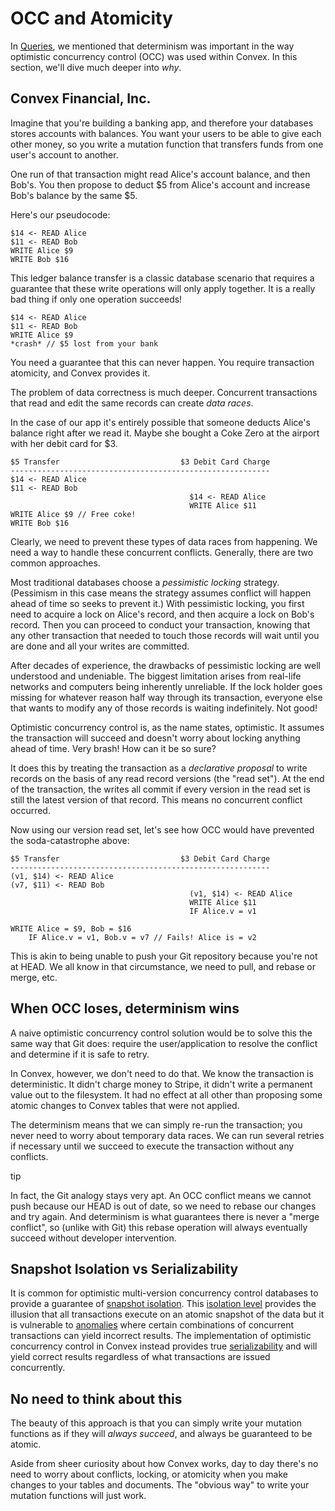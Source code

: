 # OCC and Atomicity

In [Queries](/functions/query-functions.md), we mentioned that determinism was important in the way optimistic concurrency control (OCC) was used within Convex. In this section, we'll dive much deeper into _why_.

## Convex Financial, Inc.[​](#convex-financial-inc "Direct link to Convex Financial, Inc.")

Imagine that you're building a banking app, and therefore your databases stores accounts with balances. You want your users to be able to give each other money, so you write a mutation function that transfers funds from one user's account to another.

One run of that transaction might read Alice's account balance, and then Bob's. You then propose to deduct $5 from Alice's account and increase Bob's balance by the same $5.

Here's our pseudocode:

```
$14 <- READ Alice
$11 <- READ Bob
WRITE Alice $9
WRITE Bob $16
```

This ledger balance transfer is a classic database scenario that requires a guarantee that these write operations will only apply together. It is a really bad thing if only one operation succeeds!

```
$14 <- READ Alice
$11 <- READ Bob
WRITE Alice $9
*crash* // $5 lost from your bank
```

You need a guarantee that this can never happen. You require transaction atomicity, and Convex provides it.

The problem of data correctness is much deeper. Concurrent transactions that read and edit the same records can create _data races_.

In the case of our app it's entirely possible that someone deducts Alice's balance right after we read it. Maybe she bought a Coke Zero at the airport with her debit card for $3.

```
$5 Transfer                           $3 Debit Card Charge
----------------------------------------------------------
$14 <- READ Alice
$11 <- READ Bob
                                        $14 <- READ Alice
                                        WRITE Alice $11
WRITE Alice $9 // Free coke!
WRITE Bob $16
```

Clearly, we need to prevent these types of data races from happening. We need a way to handle these concurrent conflicts. Generally, there are two common approaches.

Most traditional databases choose a _pessimistic locking_ strategy. (Pessimism in this case means the strategy assumes conflict will happen ahead of time so seeks to prevent it.) With pessimistic locking, you first need to acquire a lock on Alice's record, and then acquire a lock on Bob's record. Then you can proceed to conduct your transaction, knowing that any other transaction that needed to touch those records will wait until you are done and all your writes are committed.

After decades of experience, the drawbacks of pessimistic locking are well understood and undeniable. The biggest limitation arises from real-life networks and computers being inherently unreliable. If the lock holder goes missing for whatever reason half way through its transaction, everyone else that wants to modify any of those records is waiting indefinitely. Not good!

Optimistic concurrency control is, as the name states, optimistic. It assumes the transaction will succeed and doesn't worry about locking anything ahead of time. Very brash! How can it be so sure?

It does this by treating the transaction as a _declarative proposal_ to write records on the basis of any read record versions (the "read set"). At the end of the transaction, the writes all commit if every version in the read set is still the latest version of that record. This means no concurrent conflict occurred.

Now using our version read set, let's see how OCC would have prevented the soda-catastrophe above:

```
$5 Transfer                           $3 Debit Card Charge
----------------------------------------------------------
(v1, $14) <- READ Alice
(v7, $11) <- READ Bob
                                        (v1, $14) <- READ Alice
                                        WRITE Alice $11
                                        IF Alice.v = v1

WRITE Alice = $9, Bob = $16
    IF Alice.v = v1, Bob.v = v7 // Fails! Alice is = v2
```

This is akin to being unable to push your Git repository because you're not at HEAD. We all know in that circumstance, we need to pull, and rebase or merge, etc.

## When OCC loses, determinism wins[​](#when-occ-loses-determinism-wins "Direct link to When OCC loses, determinism wins")

A naive optimistic concurrency control solution would be to solve this the same way that Git does: require the user/application to resolve the conflict and determine if it is safe to retry.

In Convex, however, we don't need to do that. We know the transaction is deterministic. It didn't charge money to Stripe, it didn't write a permanent value out to the filesystem. It had no effect at all other than proposing some atomic changes to Convex tables that were not applied.

The determinism means that we can simply re-run the transaction; you never need to worry about temporary data races. We can run several retries if necessary until we succeed to execute the transaction without any conflicts.

tip

In fact, the Git analogy stays very apt. An OCC conflict means we cannot push because our HEAD is out of date, so we need to rebase our changes and try again. And determinism is what guarantees there is never a "merge conflict", so (unlike with Git) this rebase operation will always eventually succeed without developer intervention.

## Snapshot Isolation vs Serializability[​](#snapshot-isolation-vs-serializability "Direct link to Snapshot Isolation vs Serializability")

It is common for optimistic multi-version concurrency control databases to provide a guarantee of [snapshot isolation](https://en.wikipedia.org/wiki/Snapshot_isolation). This [isolation level](<https://en.wikipedia.org/wiki/Isolation_(database_systems)>) provides the illusion that all transactions execute on an atomic snapshot of the data but it is vulnerable to [anomalies](https://en.wikipedia.org/wiki/Snapshot_isolation#Definition) where certain combinations of concurrent transactions can yield incorrect results. The implementation of optimistic concurrency control in Convex instead provides true [serializability](https://en.wikipedia.org/wiki/Serializability) and will yield correct results regardless of what transactions are issued concurrently.

## No need to think about this[​](#no-need-to-think-about-this "Direct link to No need to think about this")

The beauty of this approach is that you can simply write your mutation functions as if they will _always succeed_, and always be guaranteed to be atomic.

Aside from sheer curiosity about how Convex works, day to day there's no need to worry about conflicts, locking, or atomicity when you make changes to your tables and documents. The "obvious way" to write your mutation functions will just work.
